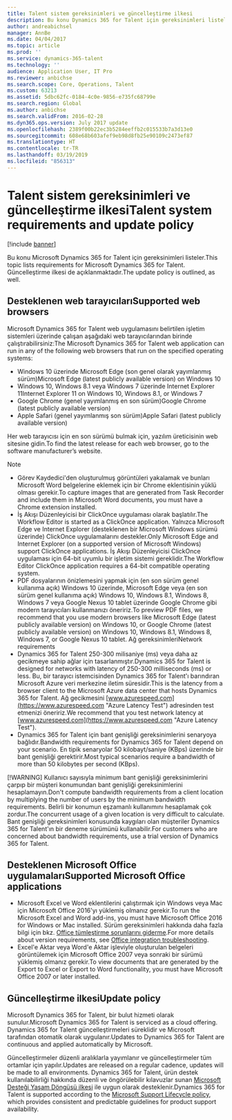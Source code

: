 ```yaml
---
title: Talent sistem gereksinimleri ve güncelleştirme ilkesi
description: Bu konu Dynamics 365 for Talent için gereksinimleri listeler. Güncelleştirme ilkesi de açıklanmaktadır.
author: andreabichsel
manager: AnnBe
ms.date: 04/04/2017
ms.topic: article
ms.prod: ''
ms.service: dynamics-365-talent
ms.technology: ''
audience: Application User, IT Pro
ms.reviewer: anbichse
ms.search.scope: Core, Operations, Talent
ms.custom: 63213
ms.assetid: 5dbc62fc-0184-4c0e-9856-e735fc68799e
ms.search.region: Global
ms.author: anbichse
ms.search.validFrom: 2016-02-28
ms.dyn365.ops.version: July 2017 update
ms.openlocfilehash: 2389f00b22ec3b5284eeffb2c015533b7a3d13e0
ms.sourcegitcommit: 608e68b603afef9eb98d8fb25e90109c2473ef87
ms.translationtype: HT
ms.contentlocale: tr-TR
ms.lasthandoff: 03/19/2019
ms.locfileid: "856313"
---
```

# <a name="talent-system-requirements-and-update-policy"></a><span data-ttu-id="73f9d-104">Talent sistem gereksinimleri ve güncelleştirme ilkesi</span><span class="sxs-lookup"><span data-stu-id="73f9d-104">Talent system requirements and update policy</span></span>

[!include [banner](includes/banner.md)]

<span data-ttu-id="73f9d-105">Bu konu Microsoft Dynamics 365 for Talent için gereksinimleri listeler.</span><span class="sxs-lookup"><span data-stu-id="73f9d-105">This topic lists requirements for Microsoft Dynamics 365 for Talent.</span></span> <span data-ttu-id="73f9d-106">Güncelleştirme ilkesi de açıklanmaktadır.</span><span class="sxs-lookup"><span data-stu-id="73f9d-106">The update policy is outlined, as well.</span></span>

## <a name="supported-web-browsers"></a><span data-ttu-id="73f9d-107">Desteklenen web tarayıcıları</span><span class="sxs-lookup"><span data-stu-id="73f9d-107">Supported web browsers</span></span>

<span data-ttu-id="73f9d-108">Microsoft Dynamics 365 for Talent web uygulamasını belirtilen işletim sistemleri üzerinde çalışan aşağıdaki web tarayıcılarından birinde çalıştırabilirsiniz:</span><span class="sxs-lookup"><span data-stu-id="73f9d-108">The Microsoft Dynamics 365 for Talent web application can run in any of the following web browsers that run on the specified operating systems:</span></span> 

*   <span data-ttu-id="73f9d-109">Windows 10 üzerinde Microsoft Edge (son genel olarak yayımlanmış sürüm)</span><span class="sxs-lookup"><span data-stu-id="73f9d-109">Microsoft Edge (latest publicly available version) on Windows 10</span></span>
*   <span data-ttu-id="73f9d-110">Windows 10, Windows 8.1 veya Windows 7 üzerinde Internet Explorer 11</span><span class="sxs-lookup"><span data-stu-id="73f9d-110">Internet Explorer 11 on Windows 10, Windows 8.1, or Windows 7</span></span>
*   <span data-ttu-id="73f9d-111">Google Chrome (genel yayımlanmış en son sürüm)</span><span class="sxs-lookup"><span data-stu-id="73f9d-111">Google Chrome (latest publicly available version)</span></span>
*   <span data-ttu-id="73f9d-112">Apple Safari (genel yayımlanmış son sürüm)</span><span class="sxs-lookup"><span data-stu-id="73f9d-112">Apple Safari (latest publicly available version)</span></span>

<span data-ttu-id="73f9d-113">Her web tarayıcısı için en son sürümü bulmak için, yazılım üreticisinin web sitesine gidin.</span><span class="sxs-lookup"><span data-stu-id="73f9d-113">To find the latest release for each web browser, go to the software manufacturer’s website.</span></span> 

> [!NOTE]
> * <span data-ttu-id="73f9d-114">Görev Kaydedici'den oluşturulmuş görüntüleri yakalamak ve bunları Microsoft Word belgelerine eklemek için bir Chrome eklentisinin yüklü olması gerekir.</span><span class="sxs-lookup"><span data-stu-id="73f9d-114">To capture images that are generated from Task Recorder and include them in Microsoft Word documents, you must have a Chrome extension installed.</span></span> 
> * <span data-ttu-id="73f9d-115">İş Akışı Düzenleyicisi bir ClickOnce uygulaması olarak başlatılır.</span><span class="sxs-lookup"><span data-stu-id="73f9d-115">The Workflow Editor is started as a ClickOnce application.</span></span> <span data-ttu-id="73f9d-116">Yalnızca Microsoft Edge ve Internet Explorer (desteklenen bir Microsoft Windows sürümü üzerinde) ClickOnce uygulamalarını destekler.</span><span class="sxs-lookup"><span data-stu-id="73f9d-116">Only Microsoft Edge and Internet Explorer (on a supported version of Microsoft Windows) support ClickOnce applications.</span></span> <span data-ttu-id="73f9d-117">İş Akışı Düzenleyicisi ClickOnce uygulaması için 64-bit uyumlu bir işletim sistemi gereklidir.</span><span class="sxs-lookup"><span data-stu-id="73f9d-117">The Workflow Editor ClickOnce application requires a 64-bit compatible operating system.</span></span>
> * <span data-ttu-id="73f9d-118">PDF dosyalarının önizlemesini yapmak için (en son sürüm genel kullanıma açık) Windows 10 üzerinde, Microsoft Edge veya (en son sürüm genel kullanıma açık) Windows 10, Windows 8.1, Windows 8, Windows 7 veya Google Nexus 10 tablet üzerinde Google Chrome gibi modern tarayıcıları kullanmanızı öneririz.</span><span class="sxs-lookup"><span data-stu-id="73f9d-118">To preview PDF files, we recommend that you use modern browsers like Microsoft Edge (latest publicly available version) on Windows 10, or Google Chrome (latest publicly available version) on Windows 10, Windows 8.1, Windows 8, Windows 7, or Google Nexus 10 tablet.</span></span>
>   <span data-ttu-id="73f9d-119">Ağ gereksinimleri</span><span class="sxs-lookup"><span data-stu-id="73f9d-119">Network requirements</span></span>
> * <span data-ttu-id="73f9d-120">Dynamics 365 for Talent 250-300 milisaniye (ms) veya daha az gecikmeye sahip ağlar için tasarlanmıştır.</span><span class="sxs-lookup"><span data-stu-id="73f9d-120">Dynamics 365 for Talent is designed for networks with latency of 250-300 milliseconds (ms) or less.</span></span> <span data-ttu-id="73f9d-121">Bu, bir tarayıcı istemcisinden Dynamics 365 for Talent'ı barındıran Microsoft Azure veri merkezine iletim süresidir.</span><span class="sxs-lookup"><span data-stu-id="73f9d-121">This is the latency from a browser client to the Microsoft Azure data center that hosts Dynamics 365 for Talent.</span></span> <span data-ttu-id="73f9d-122">Ağ gecikmesini [www.azurespeed.com](https://www.azurespeed.com "Azure Latency Test") adresinden test etmenizi öneririz.</span><span class="sxs-lookup"><span data-stu-id="73f9d-122">We recommend that you test network latency at [www.azurespeed.com](https://www.azurespeed.com "Azure Latency Test").</span></span>
> * <span data-ttu-id="73f9d-123">Dynamics 365 for Talent için bant genişliği gereksinimlerini senaryoya bağlıdır.</span><span class="sxs-lookup"><span data-stu-id="73f9d-123">Bandwidth requirements for Dynamics 365 for Talent depend on your scenario.</span></span> <span data-ttu-id="73f9d-124">En tipik senaryolar 50 kilobayt/saniye (KBps) üzerinde bir bant genişliği gerektirir.</span><span class="sxs-lookup"><span data-stu-id="73f9d-124">Most typical scenarios require a bandwidth of more than 50 kilobytes per second (KBps).</span></span>
> 
> [!WARNING]
> <span data-ttu-id="73f9d-125">Kullanıcı sayısıyla minimum bant genişliği gereksinimlerini çarpıp bir müşteri konumundan bant genişliği gereksinimlerini hesaplamayın.</span><span class="sxs-lookup"><span data-stu-id="73f9d-125">Don't compute bandwidth requirements from a client location by multiplying the number of users by the minimum bandwidth requirements.</span></span> <span data-ttu-id="73f9d-126">Belirli bir konumun eşzamanlı kullanımını hesaplamak çok zordur.</span><span class="sxs-lookup"><span data-stu-id="73f9d-126">The concurrent usage of a given location is very difficult to calculate.</span></span> <span data-ttu-id="73f9d-127">Bant genişliği gereksinimleri konusunda kaygıları olan müşteriler Dynamics 365 for Talent'ın bir deneme sürümünü kullanabilir.</span><span class="sxs-lookup"><span data-stu-id="73f9d-127">For customers who are concerned about bandwidth requirements, use a trial version of Dynamics 365 for Talent.</span></span>

## <a name="supported-microsoft-office-applications"></a><span data-ttu-id="73f9d-128">Desteklenen Microsoft Office uygulamaları</span><span class="sxs-lookup"><span data-stu-id="73f9d-128">Supported Microsoft Office applications</span></span>

* <span data-ttu-id="73f9d-129">Microsoft Excel ve Word eklentilerini çalıştırmak için Windows veya Mac için Microsoft Office 2016'yı yüklemiş olmanız gerekir.</span><span class="sxs-lookup"><span data-stu-id="73f9d-129">To run the Microsoft Excel and Word add-ins, you must have Microsoft Office 2016 for Windows or Mac installed.</span></span> <span data-ttu-id="73f9d-130">Sürüm gereksinimleri hakkında daha fazla bilgi için bkz. [Office tümleştirme sorunlarını giderme](../dev-itpro/office-integration/office-integration-troubleshooting.md "Office tümleştirme sorunlarını giderme").</span><span class="sxs-lookup"><span data-stu-id="73f9d-130">For more details about version requirements, see [Office integration troubleshooting](../dev-itpro/office-integration/office-integration-troubleshooting.md "Office integration troubleshooting").</span></span>
* <span data-ttu-id="73f9d-131">Excel'e Aktar veya Word'e Aktar işleviyle oluşturulan belgeleri görüntülemek için Microsoft Office 2007 veya sonraki bir sürümü yüklemiş olmanız gerekir.</span><span class="sxs-lookup"><span data-stu-id="73f9d-131">To view documents that are generated by the Export to Excel or Export to Word functionality, you must have Microsoft Office 2007 or later installed.</span></span>

## <a name="update-policy"></a><span data-ttu-id="73f9d-132">Güncelleştirme ilkesi</span><span class="sxs-lookup"><span data-stu-id="73f9d-132">Update policy</span></span>

<span data-ttu-id="73f9d-133">Microsoft Dynamics 365 for Talent, bir bulut hizmeti olarak sunulur.</span><span class="sxs-lookup"><span data-stu-id="73f9d-133">Microsoft Dynamics 365 for Talent is serviced as a cloud offering.</span></span> <span data-ttu-id="73f9d-134">Dynamics 365 for Talent güncelleştirmeleri süreklidir ve Microsoft tarafından otomatik olarak uygulanır.</span><span class="sxs-lookup"><span data-stu-id="73f9d-134">Updates to Dynamics 365 for Talent are continuous and applied automatically by Microsoft.</span></span>

<span data-ttu-id="73f9d-135">Güncelleştirmeler düzenli aralıklarla yayımlanır ve güncelleştirmeler tüm ortamlar için yapılır.</span><span class="sxs-lookup"><span data-stu-id="73f9d-135">Updates are released on a regular cadence, updates will be made to all environments.</span></span>  <span data-ttu-id="73f9d-136">Dynamics 365 for Talent, ürün destek kullanılabilirliği hakkında düzenli ve öngörülebilir kılavuzlar sunan [Microsoft Desteği Yaşam Döngüsü ilkesi](https://support.microsoft.com/en-us/gp/lifecycle#gp/OSSLpolicy "Microsoft Desteği Yaşam Döngüsü") ile uygun olarak desteklenir.</span><span class="sxs-lookup"><span data-stu-id="73f9d-136">Dynamics 365 for Talent is supported according to the [Microsoft Support Lifecycle policy](https://support.microsoft.com/en-us/gp/lifecycle#gp/OSSLpolicy "Microsoft Support Lifecycle"), which provides consistent and predictable guidelines for product support availability.</span></span>

